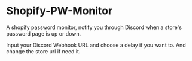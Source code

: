 # Shopify-PW-Monitor
A shopify password monitor, notify you through Discord when a store's password page is up or down.

Input your Discord Webhook URL and choose a delay if you want to. And change the store url if need it.
